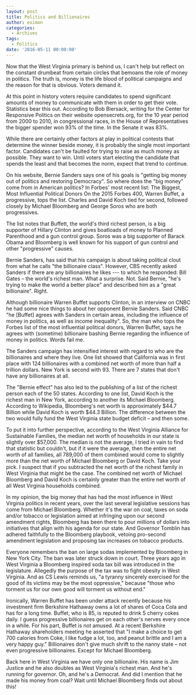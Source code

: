 ```yaml
---
layout: post
title: Politics and Billionaires
author: esimon
categories:
  - Archives
tags:
  - Politics
date: '2016-05-11 00:00:00'
---
```

Now that the West Virginia primary is behind us, I can't help but reflect on the constant drumbeat from certain circles that bemoans the role of money in politics. The truth is, money is the life blood of political campaigns and the reason for that is obvious. Voters demand it. 

At this point in history voters require candidates to spend significant amounts of money to communicate with them in order to get their vote. Statistics bear this out. According to Bob Biersack, writing for the Center for Responsive Politics on their website opensecrets.org, for the 10 year period from 2000 to 2010, in congressional races, in the House of Representatives the bigger spender won 93% of the time. In the Senate it was 83%. 

While there are certainly other factors at play in political contests that determine the winner beside money, it is probably the single most important factor. Candidates can't be faulted for trying to raise as much money as possible. They want to win. Until voters start electing the candidate that spends the least and that becomes the norm, expect that trend to continue. 

On his website, Bernie Sanders says one of his goals is "getting big money out of politics and restoring Democracy". So where does the "big money" come from in American politics? In Forbes' most recent list: The Biggest, Most Influential Political Donors On the 2015 Forbes 400, Warren Buffet, a progressive, tops the list. Charles and David Koch tied for second, followed closely by Michael Bloomberg and George Soros who are both progressives. 

The list notes that Buffett, the world's third richest person, is a big supporter of Hillary Clinton and gives boatloads of money to Planned Parenthood and a gun control group. Soros was a big supporter of Barack Obama and Bloomberg is well known for his support of gun control and other "progressive" causes. 

Bernie Sanders, has said that his campaign is about taking political clout from what he calls "the billionaire class". However, CBS recently asked Sanders if there are any billionaires he likes --- to which he responded: Bill Gates – the world's richest man. What a surprise. Not. Said Bernie, "he's trying to make the world a better place" and described him as a "great billionaire". Right. 

Although billionaire Warren Buffet supports Clinton, in an interview on CNBC he had some nice things to about her opponent Bernie Sanders. Said CNBC "he [Buffet] agrees with Sanders in certain areas, including the influence of money in politics, as well as income inequality". So, the man who tops the Forbes list of the most influential political donors, Warren Buffet, says he agrees with (sometime) billionaire bashing Bernie regarding the influence of money in politics. Words fail me. 

The Sanders campaign has intensified interest with regard to who are the billionaires and where they live. One list showed that California was in first place with 124 billionaires with a combined net worth of more than half a trillion dollars. New York is second with 93. There are 7 states that don't have any billionaires at all. 

The "Bernie effect" has also led to the publishing of a list of the richest person each of the 50 states. According to one list, David Koch is the richest man in New York, according to another its Michael Bloomberg. According to Wikipedia, Bloomberg's net worth is approximately $44.7 Billion while David Koch is worth $44.3 Billion. The difference between the two would fully fund the West Virginia state budget deficit – and then some. 

To put it into further perspective, according to the West Virginia Alliance for Sustainable Families, the median net worth of households in our state is slightly over $57,000. The median is not the average, I tried in vain to find that statistic but couldn't, but if it were the average, then the entire net worth of all families, all 789,000 of them combined would come to slightly more than the net worth of Michael Bloomberg or David Koch. Take your pick. I suspect that if you subtracted the net worth of the richest family in West Virginia that might be the case. The combined net worth of Michael Bloomberg and David Koch is certainly greater than the entire net worth of all West Virginia households combined. 

In my opinion, the big money that has had the most influence in West Virginia politics in recent years, over the last several legislative sessions has come from Michael Bloomberg. Whether it's the war on coal, taxes on soda and/or tobacco or legislation aimed at infringing upon our second amendment rights, Bloomberg has been there to pour millions of dollars into initiatives that align with his agenda for our state. And Governor Tomblin has adhered faithfully to the Bloomberg playbook, vetoing pro-second amendment legislation and proposing tax increases on tobacco products. 

Everyone remembers the ban on large sodas implemented by Bloomberg in New York City. The ban was later struck down in court. Three years ago in West Virginia a Bloomberg inspired soda tax bill was introduced in the legislature. Allegedly the purpose of the tax was to fight obesity in West Virginia. And as CS Lewis reminds us, "a tyranny sincerely exercised for the good of its victims may be the most oppressive," because "those who torment us for our own good will torment us without end." 

Ironically, Warren Buffet has been under attack recently because his investment firm Berkshire Hathaway owns a lot of shares of Coca Cola and has for a long time. Buffet, who is 85, is reputed to drink 5 cherry cokes daily. I guess progressive billionaires get on each other's nerves every once in a while. For his part, Buffet is not amused. At a recent Berkshire Hathaway shareholders meeting he asserted that "I make a choice to get 700 calories from Coke, I like fudge a lot, too, and peanut brittle and I am a very happy guy." Billionaires don't give much shrift to the nanny state – not even progressive billionaires. Except for Michael Bloomberg. 

Back here in West Virginia we have only one billionaire. His name is Jim Justice and he also doubles as West Virginia's richest man. And he's running for governor. Oh, and he's a Democrat. And did I mention that he made his money from coal? Wait until Michael Bloomberg finds out about this!

